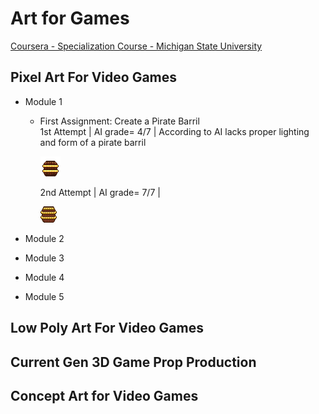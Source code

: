 # Art for Games 
[Coursera - Specialization Course - Michigan State University](https://www.coursera.org/specializations/art-for-games)
## Pixel Art For Video Games
* Module 1

    * First Assignment: Create a Pirate Barril    
        1st Attempt | AI grade= 4/7 | According to AI lacks proper lighting and form of a pirate barril
        
        ![](.\barrel.png)
        
        2nd Attempt | AI grade= 7/7 |
        
        ![](.\barrel2.png)

* Module 2

* Module 3

* Module 4

* Module 5
## Low Poly Art For Video Games
## Current Gen 3D Game Prop Production
## Concept Art for Video Games
